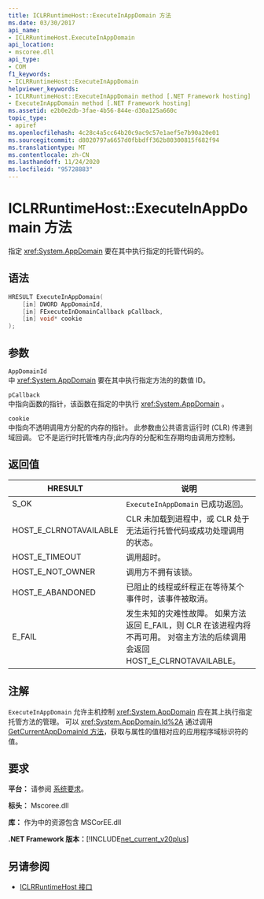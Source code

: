 ```yaml
---
title: ICLRRuntimeHost::ExecuteInAppDomain 方法
ms.date: 03/30/2017
api_name:
- ICLRRuntimeHost.ExecuteInAppDomain
api_location:
- mscoree.dll
api_type:
- COM
f1_keywords:
- ICLRRuntimeHost::ExecuteInAppDomain
helpviewer_keywords:
- ICLRRuntimeHost::ExecuteInAppDomain method [.NET Framework hosting]
- ExecuteInAppDomain method [.NET Framework hosting]
ms.assetid: e2b0e2db-3fae-4b56-844e-d30a125a660c
topic_type:
- apiref
ms.openlocfilehash: 4c28c4a5cc64b20c9ac9c57e1aef5e7b90a20e01
ms.sourcegitcommit: d8020797a6657d0fbbdff362b80300815f682f94
ms.translationtype: MT
ms.contentlocale: zh-CN
ms.lasthandoff: 11/24/2020
ms.locfileid: "95728883"
---
```

# <a name="iclrruntimehostexecuteinappdomain-method"></a>ICLRRuntimeHost::ExecuteInAppDomain 方法

指定 <xref:System.AppDomain> 要在其中执行指定的托管代码的。  
  
## <a name="syntax"></a>语法  
  
```cpp  
HRESULT ExecuteInAppDomain(  
    [in] DWORD AppDomainId,
    [in] FExecuteInDomainCallback pCallback,
    [in] void* cookie  
);  
```  
  
## <a name="parameters"></a>参数  

 `AppDomainId`  
 中 <xref:System.AppDomain> 要在其中执行指定方法的的数值 ID。  
  
 `pCallback`  
 中指向函数的指针，该函数在指定的中执行 <xref:System.AppDomain> 。  
  
 `cookie`  
 中指向不透明调用方分配的内存的指针。 此参数由公共语言运行时 (CLR) 传递到域回调。 它不是运行时托管堆内存;此内存的分配和生存期均由调用方控制。  
  
## <a name="return-value"></a>返回值  
  
|HRESULT|说明|  
|-------------|-----------------|  
|S_OK|`ExecuteInAppDomain` 已成功返回。|  
|HOST_E_CLRNOTAVAILABLE|CLR 未加载到进程中，或 CLR 处于无法运行托管代码或成功处理调用的状态。|  
|HOST_E_TIMEOUT|调用超时。|  
|HOST_E_NOT_OWNER|调用方不拥有该锁。|  
|HOST_E_ABANDONED|已阻止的线程或纤程正在等待某个事件时，该事件被取消。|  
|E_FAIL|发生未知的灾难性故障。 如果方法返回 E_FAIL，则 CLR 在该进程内将不再可用。 对宿主方法的后续调用会返回 HOST_E_CLRNOTAVAILABLE。|  
  
## <a name="remarks"></a>注解  

 `ExecuteInAppDomain` 允许主机控制 <xref:System.AppDomain> 应在其上执行指定托管方法的管理。 可以 <xref:System.AppDomain.Id%2A> 通过调用 [GetCurrentAppDomainId 方法](iclrruntimehost-getcurrentappdomainid-method.md)，获取与属性的值相对应的应用程序域标识符的值。  
  
## <a name="requirements"></a>要求  

 **平台：** 请参阅 [系统要求](../../get-started/system-requirements.md)。  
  
 **标头：** Mscoree.dll  
  
 **库：** 作为中的资源包含 MSCorEE.dll  
  
 **.NET Framework 版本：**[!INCLUDE[net_current_v20plus](../../../../includes/net-current-v20plus-md.md)]  
  
## <a name="see-also"></a>另请参阅

- [ICLRRuntimeHost 接口](iclrruntimehost-interface.md)
